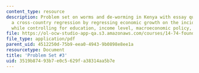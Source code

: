```yaml
---
content_type: resource
description: Problem set on worms and de-worming in Kenya with essay questions on
  a cross-country regression by regressing economic growth on the incidence of malaria
  while controlling for education, income level, macroeconomic policy, etc.
file: https://ol-ocw-studio-app-qa.s3.amazonaws.com/courses/14-74-foundations-of-development-policy-spring-2009/3519b87493b7e0c5629fa38314aa5b7e_MIT14_74s09_pset03.pdf
file_type: application/pdf
parent_uid: 4512250d-75b9-eea0-4943-9b0898e8ee1a
resourcetype: Document
title: 'Problem Set #3'
uid: 3519b874-93b7-e0c5-629f-a38314aa5b7e
---
```

